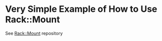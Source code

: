 # Very Simple Example of How to Use Rack::Mount

See [Rack::Mount](https://github.com/josh/rack-mount)
repository


